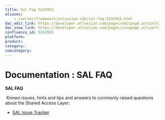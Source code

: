 ```yaml
---
title: Sal Faq 5242955
aliases:
    - /server/framework/atlassian-sdk/sal-faq-5242955.html
dac_edit_link: https://developer.atlassian.com/pages/editpage.action?cjm=wozere&pageId=5242955
dac_view_link: https://developer.atlassian.com/pages/viewpage.action?cjm=wozere&pageId=5242955
confluence_id: 5242955
platform:
product:
category:
subcategory:
---
```

# Documentation : SAL FAQ

**SAL FAQ**

 Known issues, hints and tips and answers to commonly raised questions about the Shared Access Layer:

-   [SAL Issue Tracker](/server/framework/atlassian-sdk/sal-issue-tracker-5242956.html)

























